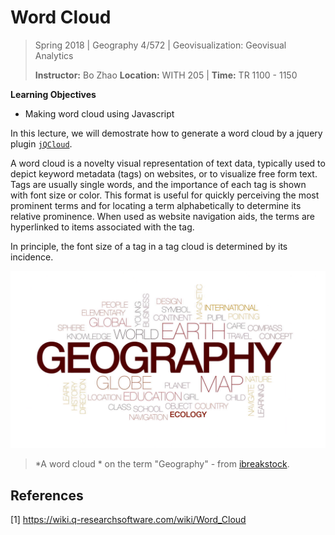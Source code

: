 # Word Cloud

> Spring 2018 | Geography 4/572 | Geovisualization: Geovisual Analytics
>
> **Instructor:** Bo Zhao  **Location:** WITH 205 | **Time:** TR 1100 - 1150

**Learning Objectives**

- Making word cloud using Javascript

In this lecture, we will demostrate how to generate a word cloud by a jquery plugin [`jQCloud`](http://mistic100.github.io/jQCloud/demo.html).


A word cloud is a novelty visual representation of text data, typically used to depict keyword metadata (tags) on websites, or to visualize free form text. Tags are usually single words, and the importance of each tag is shown with font size or color. This format is useful for quickly perceiving the most prominent terms and for locating a term alphabetically to determine its relative prominence. When used as website navigation aids, the terms are hyperlinked to items associated with the tag.

In principle, the font size of a tag in a tag cloud is determined by its incidence.

![](img/geo.png)

> *A word cloud * on the term "Geography" - from [ibreakstock](https://www.videoblocks.com/video/geography-animated-word-cloud-text-design-animation-kinetic-typography-hhc0bkue-j2qxktvx).







## References

[1] https://wiki.q-researchsoftware.com/wiki/Word_Cloud
